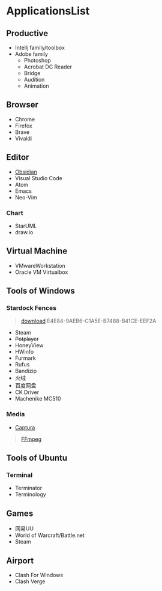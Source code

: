 # ApplicationsList

## Productive

- Intellj family/toolbox
- Adobe family
	- Photoshop
	- Acrobat DC Reader
	- Bridge
	- Audition
	- Animation

## Browser

- Chrome
- Firefox
- Brave
- Vivaldi

## Editor

- [Obsidian](https://obsidian.md/)
- Visual Studio Code
- Atom
- Emacs
- Neo-Vim

### Chart

- StarUML
- draw.io

## Virtual Machine

- VMwareWorkstation
- Oracle VM Virtualbox


## Tools of Windows 

### Stardock Fences
> [download](https://store.stardock.com/download/5814/14145124)
> E4E84-9AEB6-C1A5E-B7488-B41CE-EEF2A

- Steam
- ~~Potplayer~~
- HoneyView
- HWinfo
- Furmark
- Rufus
- Bandizip
- 火绒
- 百度网盘
- CK Driver
- Machenike MC510

### Media

- [Captura](https://mathewsachin.github.io/blog/2023/04/09/captura-unmaintained.html)
> 	[FFmpeg](https://ffmpeg.org/)

## Tools of Ubuntu

### Terminal
- Terminator
- Terminology

## Games

- 网易UU
- World of Warcraft/Battle.net
- Steam

## Airport

- Clash For Windows
- Clash Verge

